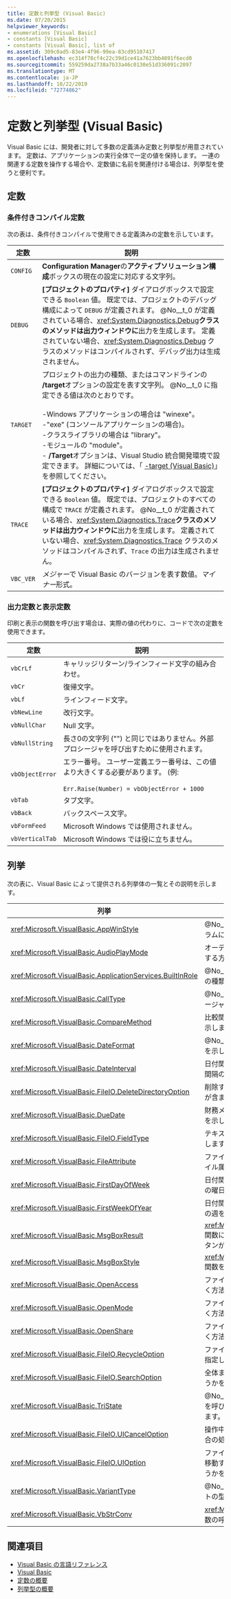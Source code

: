```yaml
---
title: 定数と列挙型 (Visual Basic)
ms.date: 07/20/2015
helpviewer_keywords:
- enumerations [Visual Basic]
- constants [Visual Basic]
- constants [Visual Basic], list of
ms.assetid: 309c0ad5-83e4-4f96-99ea-83cd95107417
ms.openlocfilehash: ec314f78cf4c22c39d1ce41a7623bb4891f6ecd0
ms.sourcegitcommit: 559259da2738a7b33a46c0130e51d336091c2097
ms.translationtype: MT
ms.contentlocale: ja-JP
ms.lasthandoff: 10/22/2019
ms.locfileid: "72774862"
---
```

# <a name="constants-and-enumerations-visual-basic"></a>定数と列挙型 (Visual Basic)
Visual Basic には、開発者に対して多数の定義済み定数と列挙型が用意されています。 定数は、アプリケーションの実行全体で一定の値を保持します。 一連の関連する定数を操作する場合や、定数値に名前を関連付ける場合は、列挙型を使うと便利です。  
  
## <a name="constants"></a>定数  
  
### <a name="conditional-compilation-constants"></a>条件付きコンパイル定数  
 次の表は、条件付きコンパイルで使用できる定義済みの定数を示しています。  
  
|**定数**|**説明**|  
|---|---|  
|`CONFIG`|**Configuration Manager**の**アクティブソリューション構成**ボックスの現在の設定に対応する文字列。|  
|`DEBUG`|**[プロジェクトのプロパティ]** ダイアログボックスで設定できる `Boolean` 値。 既定では、プロジェクトのデバッグ構成によって `DEBUG` が定義されます。 @No__t_0 が定義されている場合、<xref:System.Diagnostics.Debug>**クラスのメソッドは出力ウィンドウに**出力を生成します。 定義されていない場合、<xref:System.Diagnostics.Debug> クラスのメソッドはコンパイルされず、デバッグ出力は生成されません。|  
|`TARGET`|プロジェクトの出力の種類、またはコマンドラインの **/target**オプションの設定を表す文字列。 @No__t_0 に指定できる値は次のとおりです。<br /><br /> -Windows アプリケーションの場合は "winexe"。<br />-"exe" (コンソールアプリケーションの場合)。<br />-クラスライブラリの場合は "library"。<br />-モジュールの "module"。<br />- **/Target**オプションは、Visual Studio 統合開発環境で設定できます。 詳細については、「 [-target (Visual Basic)](../../visual-basic/reference/command-line-compiler/target.md)」を参照してください。|  
|`TRACE`|**[プロジェクトのプロパティ]** ダイアログボックスで設定できる `Boolean` 値。 既定では、プロジェクトのすべての構成で `TRACE` が定義されます。 @No__t_0 が定義されている場合、<xref:System.Diagnostics.Trace>**クラスのメソッドは出力ウィンドウに**出力を生成します。 定義されていない場合、<xref:System.Diagnostics.Trace> クラスのメソッドはコンパイルされず、`Trace` の出力は生成されません。|  
|`VBC_VER`|*メジャー*で Visual Basic のバージョンを表す数値。*マイナー*形式。|  
  
### <a name="print-and-display-constants"></a>出力定数と表示定数  
 印刷と表示の関数を呼び出す場合は、実際の値の代わりに、コードで次の定数を使用できます。  
  
|**定数**|**説明**|  
|---|---|  
|`vbCrLf`|キャリッジリターン/ラインフィード文字の組み合わせ。|  
|`vbCr`|復帰文字。|  
|`vbLf`|ラインフィード文字。|  
|`vbNewLine`|改行文字。|  
|`vbNullChar`|Null 文字。|  
|`vbNullString`|長さ0の文字列 ("") と同じではありません。外部プロシージャを呼び出すために使用されます。|  
|`vbObjectError`|エラー番号。 ユーザー定義エラー番号は、この値より大きくする必要があります。 (例:<br /><br /> `Err.Raise(Number) = vbObjectError + 1000`|  
|`vbTab`|タブ文字。|  
|`vbBack`|バックスペース文字。|  
|`vbFormFeed`|Microsoft Windows では使用されません。|  
|`vbVerticalTab`|Microsoft Windows では役に立ちません。|  
  
## <a name="enumerations"></a>列挙  
 次の表に、Visual Basic によって提供される列挙体の一覧とその説明を示します。  
  
|列挙|説明|  
|---|---|  
|<xref:Microsoft.VisualBasic.AppWinStyle>|@No__t_0 関数を呼び出すときに、起動されるプログラムに使用するウィンドウスタイルを示します。|  
|<xref:Microsoft.VisualBasic.AudioPlayMode>|オーディオメソッドを呼び出すときにサウンドを再生する方法を示します。|  
|<xref:Microsoft.VisualBasic.ApplicationServices.BuiltInRole>|@No__t_0 メソッドを呼び出すときに確認するロールの種類を示します。|  
|<xref:Microsoft.VisualBasic.CallType>|@No__t_0 関数を呼び出すときに呼び出されるプロシージャの種類を示します。|  
|<xref:Microsoft.VisualBasic.CompareMethod>|比較関数を呼び出すときに文字列を比較する方法を示します。|  
|<xref:Microsoft.VisualBasic.DateFormat>|@No__t_0 関数を呼び出すときに日付を表示する方法を示します。|  
|<xref:Microsoft.VisualBasic.DateInterval>|日付関連の関数を呼び出すときに使用する、日付の間隔の決定方法と形式の設定方法を示します。|  
|<xref:Microsoft.VisualBasic.FileIO.DeleteDirectoryOption>|削除するディレクトリにファイルまたはディレクトリが含まれている場合に実行する操作を指定します。|  
|<xref:Microsoft.VisualBasic.DueDate>|財務メソッドの呼び出し時に支払いが発生したことを示します。|  
|<xref:Microsoft.VisualBasic.FileIO.FieldType>|テキストフィールドを区切るか、固定幅にするかを示します。|  
|<xref:Microsoft.VisualBasic.FileAttribute>|ファイルアクセス関数を呼び出すときに使用するファイル属性を示します。|  
|<xref:Microsoft.VisualBasic.FirstDayOfWeek>|日付関連の関数を呼び出すときに使用する週の最初の曜日を示します。|  
|<xref:Microsoft.VisualBasic.FirstWeekOfYear>|日付関連の関数を呼び出すときに使用する年の最初の週を示します。|  
|<xref:Microsoft.VisualBasic.MsgBoxResult>|<xref:Microsoft.VisualBasic.Interaction.MsgBox%2A> 関数によって返され、メッセージ ボックスのどのボタンが押されたかを示します。|  
|<xref:Microsoft.VisualBasic.MsgBoxStyle>|<xref:Microsoft.VisualBasic.Interaction.MsgBox%2A> 関数を呼び出すときに表示するボタンを示します。|  
|<xref:Microsoft.VisualBasic.OpenAccess>|ファイルアクセス関数を呼び出すときにファイルを開く方法を示します。|  
|<xref:Microsoft.VisualBasic.OpenMode>|ファイルアクセス関数を呼び出すときにファイルを開く方法を示します。|  
|<xref:Microsoft.VisualBasic.OpenShare>|ファイルアクセス関数を呼び出すときにファイルを開く方法を示します。|  
|<xref:Microsoft.VisualBasic.FileIO.RecycleOption>|ファイルを完全に削除するか、ごみ箱に配置するかを指定します。|  
|<xref:Microsoft.VisualBasic.FileIO.SearchOption>|全体または最上位のディレクトリのみを検索するかどうかを指定します。|  
|<xref:Microsoft.VisualBasic.TriState>|@No__t_0 値を示します。または、数値書式指定関数を呼び出すときに既定値を使用するかどうかを示します。|  
|<xref:Microsoft.VisualBasic.FileIO.UICancelOption>|操作中にユーザーが **[キャンセル]** をクリックした場合の処理方法を指定します。|  
|<xref:Microsoft.VisualBasic.FileIO.UIOption>|ファイルまたはディレクトリをコピー、削除、または移動するときに進行状況ダイアログを表示するかどうかを指定します。|  
|<xref:Microsoft.VisualBasic.VariantType>|@No__t_0 関数によって返される variant オブジェクトの型を示します。|  
|<xref:Microsoft.VisualBasic.VbStrConv>|<xref:Microsoft.VisualBasic.Strings.StrConv%2A> 関数の呼び出しで実行する変換の種類を示します。|  
  
## <a name="see-also"></a>関連項目

- [Visual Basic の言語リファレンス](../../visual-basic/language-reference/index.md)
- [Visual Basic](../../visual-basic/index.md)
- [定数の概要](../../visual-basic/programming-guide/language-features/constants-enums/constants-overview.md)
- [列挙型の概要](../../visual-basic/programming-guide/language-features/constants-enums/enumerations-overview.md)
